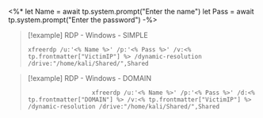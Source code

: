 <%*
let Name = await tp.system.prompt("Enter the name")
let Pass = await tp.system.prompt("Enter the password")
-%>

>[!example]  RDP - Windows - SIMPLE
>```
> xfreerdp /u:'<% Name %>' /p:'<% Pass %>' /v:<% tp.frontmatter["VictimIP"] %> /dynamic-resolution /drive:"/home/kali/Shared/",Shared
>```


>[!example]  RDP - Windows - DOMAIN
>```
> 					xfreerdp /u:'<% Name %>' /p:'<% Pass %>' /d:<% tp.frontmatter["DOMAIN"] %> /v:<% tp.frontmatter["VictimIP"] %> /dynamic-resolution /drive:"/home/kali/Shared/",Shared
>```
